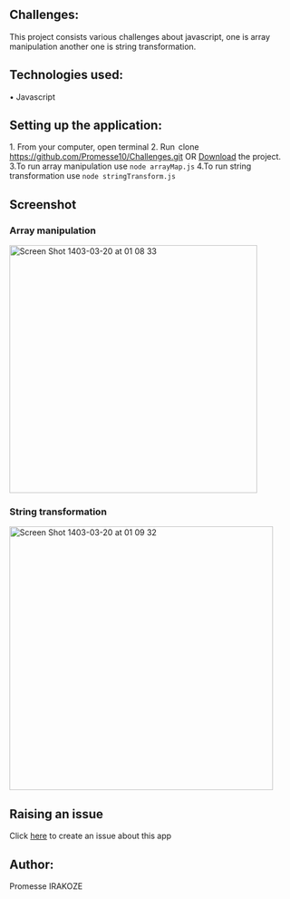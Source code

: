 ## Challenges:

This project consists various challenges about javascript, one is array manipulation another one is string transformation.

## Technologies used:

•⁠  ⁠Javascript

## Setting up the application:

1.⁠ ⁠From your computer, open terminal
2.⁠ ⁠Run ⁠ clone https://github.com/Promesse10/Challenges.git⁠ OR [Download](https://github.com/Promesse10/Challenges.zip) the project.
3.To run array manipulation use `node arrayMap.js`
4.To run string transformation use `node stringTransform.js`

## Screenshot

### Array manipulation

<img width="437" alt="Screen Shot 1403-03-20 at 01 08 33" src="https://github.com/Promesse10/Challenges/assets/148845801/4bfc5a02-6964-4343-9898-e6969ea182e7">

### String transformation

<img width="465" alt="Screen Shot 1403-03-20 at 01 09 32" src="https://github.com/Promesse10/Challenges/assets/148845801/a0e07bd0-c731-4058-8412-c54c915f5977">


## Raising an issue

Click [here](https://github.com/Promesse10/Challenges/issues) to create an issue about this app

## Author:

Promesse IRAKOZE